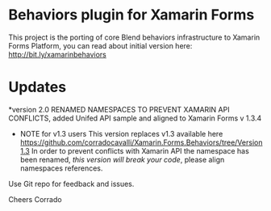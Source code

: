 Behaviors plugin for Xamarin Forms
=======================

This project is the porting of core Blend behaviors infrastructure to Xamarin Forms Platform,
you can read about initial version here: http://bit.ly/xamarinbehaviors

Updates
=======
*version 2.0 RENAMED NAMESPACES TO PREVENT XAMARIN API CONFLICTS, added Unifed API sample and aligned to Xamarin Forms v 1.3.4

* NOTE for v1.3 users
This version replaces v1.3 available here https://github.com/corradocavalli/Xamarin.Forms.Behaviors/tree/Version1.3
In order to prevent conflicts with Xamarin API the namespace has been renamed, *this version will break your code*,  please align namespaces references.


Use Git repo for feedback and issues.

Cheers
Corrado

